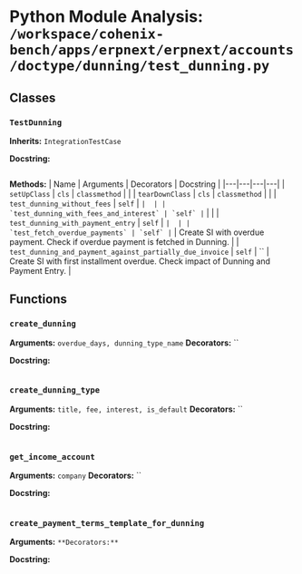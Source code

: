 # Python Module Analysis: `/workspace/cohenix-bench/apps/erpnext/erpnext/accounts/doctype/dunning/test_dunning.py`

## Classes

### `TestDunning`
**Inherits:** `IntegrationTestCase`


**Docstring:**
```

```

**Methods:**
| Name | Arguments | Decorators | Docstring |
|---|---|---|---|
| `setUpClass` | `cls` | `classmethod` |  |
| `tearDownClass` | `cls` | `classmethod` |  |
| `test_dunning_without_fees` | `self` | `` |  |
| `test_dunning_with_fees_and_interest` | `self` | `` |  |
| `test_dunning_with_payment_entry` | `self` | `` |  |
| `test_fetch_overdue_payments` | `self` | `` | Create SI with overdue payment. Check if overdue payment is fetched in Dunning. |
| `test_dunning_and_payment_against_partially_due_invoice` | `self` | `` | Create SI with first installment overdue. Check impact of Dunning and Payment Entry. |





## Functions

### `create_dunning`
**Arguments:** `overdue_days, dunning_type_name`
**Decorators:** ``

**Docstring:**
```

```
### `create_dunning_type`
**Arguments:** `title, fee, interest, is_default`
**Decorators:** ``

**Docstring:**
```

```
### `get_income_account`
**Arguments:** `company`
**Decorators:** ``

**Docstring:**
```

```
### `create_payment_terms_template_for_dunning`
**Arguments:** ``
**Decorators:** ``

**Docstring:**
```

```

